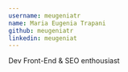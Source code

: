 ```yaml
---
username: meugeniatr
name: Maria Eugenia Trapani
github: meugeniatr
linkedin: meugeniat
---
```


Dev Front-End & SEO enthousiast
